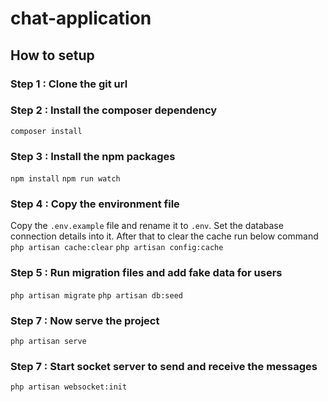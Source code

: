 # chat-application

## How to setup 

### Step 1 : Clone the git url

### Step 2 : Install the composer dependency
`composer install`

### Step 3 : Install the npm packages
`npm install`
`npm run watch`

### Step 4 : Copy the environment file
Copy the `.env.example` file and rename it to `.env`. Set the database connection details into it.
After that to clear the cache run below command
`php artisan cache:clear`
`php artisan config:cache`

### Step 5 : Run migration files and add fake data for users
`php artisan migrate`
`php artisan db:seed`

### Step 7 : Now serve the project
`php artisan serve`

### Step 7 : Start socket server to send and receive the messages
`php artisan websocket:init`

